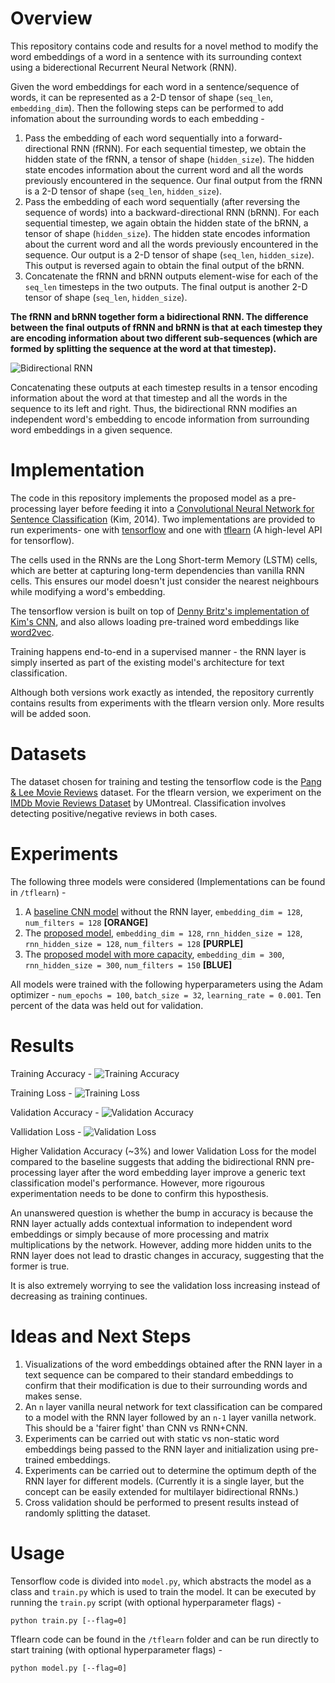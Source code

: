 # Overview
This repository contains code and results for a novel method to modify the word embeddings of a word in a sentence with its surrounding context using a biderectional Recurrent Neural Network (RNN). 

Given the word embeddings for each word in a sentence/sequence of words, it can be represented as a 2-D tensor of shape (`seq_len`, `embedding_dim`). Then the following steps can be performed to add infomation about the surrounding words to each embedding - 

1. Pass the embedding of each word sequentially into a forward-directional RNN (fRNN). For each sequential timestep, we obtain the hidden state of the fRNN, a tensor of shape (`hidden_size`). The hidden state encodes information about the current word and all the words previously encountered in the sequence. Our final output from the fRNN is a 2-D tensor of shape (`seq_len`, `hidden_size`). 
2. Pass the embedding of each word sequentially (after reversing the sequence of words) into a backward-directional RNN (bRNN). For each sequential timestep, we again obtain the hidden state of the bRNN, a tensor of shape (`hidden_size`). The hidden state encodes information about the current word and all the words previously encountered in the sequence. Our output is a 2-D tensor of shape (`seq_len`, `hidden_size`). This output is reversed again to obtain the final output of the bRNN. 
3. Concatenate the fRNN and bRNN outputs element-wise for each of the `seq_len` timesteps in the two outputs. The final output is another 2-D tensor of shape (`seq_len`, `hidden_size`).

**The fRNN and bRNN together form a bidirectional RNN. The difference between the final outputs of fRNN and bRNN is that at each timestep they are encoding information about two different sub-sequences (which are formed by splitting the sequence at the word at that timestep).**

![Bidirectional RNN](https://raw.githubusercontent.com/chaitjo/lstm-context-embeddings/master/res/bidirectional-rnn.png)

Concatenating these outputs at each timestep results in a tensor encoding information about the word at that timestep and all the words in the sequence to its left and right. Thus, the bidirectional RNN modifies an independent word's embedding to encode information from surrounding word embeddings in a given sequence.

# Implementation
The code in this repository implements the proposed model as a pre-processing layer before feeding it into a [Convolutional Neural Network for Sentence Classification](https://arxiv.org/abs/1408.5882) (Kim, 2014). Two implementations are provided to run experiments- one with [tensorflow](https://www.tensorflow.org/) and one with [tflearn](http://tflearn.org/) (A high-level API for tensorflow).

The cells used in the RNNs are the Long Short-term Memory (LSTM) cells, which are better at capturing long-term dependencies than vanilla RNN cells. This ensures our model doesn't just consider the nearest neighbours while modifying a word's embedding. 

The tensorflow version is built on top of [Denny Britz's implementation of Kim's CNN](https://github.com/dennybritz/cnn-text-classification-tf), and also allows loading pre-trained word embeddings like [word2vec](https://code.google.com/archive/p/word2vec/).

Training happens end-to-end in a supervised manner - the RNN layer is simply inserted as part of the existing model's architecture for text classification. 

Although both versions work exactly as intended, the repository currently contains results from experiments with the tflearn version only. More results will be added soon.

# Datasets
The dataset chosen for training and testing the tensorflow code is the [Pang & Lee Movie Reviews](http://www.cs.cornell.edu/people/pabo/movie-review-data/) dataset. For the tflearn version, we experiment on the [IMDb Movie Reviews Dataset](http://www.iro.umontreal.ca/~lisa/deep/data/imdb.pkl) by UMontreal. Classification involves detecting positive/negative
reviews in both cases.

# Experiments
The following three models were considered (Implementations can be found in `/tflearn`) -

1. A [baseline CNN model](https://raw.githubusercontent.com/chaitjo/lstm-context-embeddings/master/res/cnn-128.png) without the RNN layer, `embedding_dim = 128`, `num_filters = 128` **[ORANGE]**
2. The [proposed model](https://raw.githubusercontent.com/chaitjo/lstm-context-embeddings/master/res/lstm%2Bcnn-128.png), `embedding_dim = 128`, `rnn_hidden_size = 128`, `rnn_hidden_size = 128`, `num_filters = 128` **[PURPLE]**
2. The [proposed model with more capacity](https://raw.githubusercontent.com/chaitjo/lstm-context-embeddings/master/res/lstm%2Bcnn-300.png), `embedding_dim = 300`, `rnn_hidden_size = 300`, `num_filters = 150` **[BLUE]**

All models were trained with the following hyperparameters using the Adam optimizer - `num_epochs = 100`, `batch_size = 32`, `learning_rate = 0.001`. Ten percent of the data was held out for validation.

# Results
Training Accuracy - 
![Training Accuracy](https://raw.githubusercontent.com/chaitjo/lstm-context-embeddings/master/res/acc.png)

Training Loss -
![Training Loss](https://raw.githubusercontent.com/chaitjo/lstm-context-embeddings/master/res/loss.png)

Validation Accuracy -
![Validation Accuracy](https://raw.githubusercontent.com/chaitjo/lstm-context-embeddings/master/res/acc-val.png)

Vallidation Loss -
![Validation Loss](https://raw.githubusercontent.com/chaitjo/lstm-context-embeddings/master/res/loss-val.png)

Higher Validation Accuracy (~3%) and lower Validation Loss for the model compared to the baseline suggests that adding the bidirectional RNN pre-processing layer after the word embedding layer improve a generic text classification model's performance. However, more rigourous experimentation needs to be done to confirm this hyposthesis.

An unanswered question is whether the bump in accuracy is because the RNN layer actually adds contextual information to independent word embeddings or simply because of more processing and matrix multiplications by the network. However, adding more hidden units to the RNN layer does not lead to drastic changes in accuracy, suggesting that the former is true.

It is also extremely worrying to see the validation loss increasing instead of decreasing as training continues.

# Ideas and Next Steps
1. Visualizations of the word embeddings obtained after the RNN layer in a text sequence can be compared to their standard embeddings to confirm that their modification is due to their surrounding words and makes sense.
2. An `n` layer vanilla neural network for text classification can be compared to a model with the RNN layer followed by an `n-1` layer vanilla network. This should be a 'fairer fight' than CNN vs RNN+CNN.
3. Experiments can be carried out with static vs non-static word embeddings being passed to the RNN layer and initialization using pre-trained embeddings. 
3. Experiments can be carried out to determine the optimum depth of the RNN layer for different models. (Currently it is a single layer, but the concept can be easily extended for multilayer bidirectional RNNs.)
4. Cross validation should be performed to present results instead of randomly splitting the dataset.

# Usage
Tensorflow code is divided into `model.py`, which abstracts the model as a class and `train.py` which is used to train the model. It can be executed by running the `train.py` script (with optional hyperparameter flags) -
```
python train.py [--flag=0]
```

Tflearn code can be found in the `/tflearn` folder and can be run directly to start training (with optional hyperparameter flags) - 
```
python model.py [--flag=0]
```
